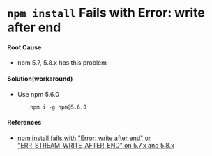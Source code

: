 # `npm install` Fails with Error: write after end

#### Root Cause
* npm 5.7, 5.8.x has this problem

#### Solution(workaround)
* Use npm 5.6.0

          npm i -g npm@5.6.0

#### References
* [npm install fails with "Error: write after end" or "ERR_STREAM_WRITE_AFTER_END" on 5.7.x and 5.8.x](https://github.com/npm/npm/issues/19989)
